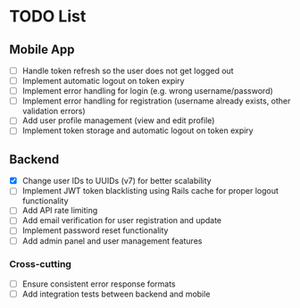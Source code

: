 # TODO List

## Mobile App

- [ ] Handle token refresh so the user does not get logged out
- [ ] Implement automatic logout on token expiry
- [ ] Implement error handling for login (e.g. wrong username/password)
- [ ] Implement error handling for registration (username already exists, other validation errors)
- [ ] Add user profile management (view and edit profile)
- [ ] Implement token storage and automatic logout on token expiry

## Backend

- [x] Change user IDs to UUIDs (v7) for better scalability
- [ ] Implement JWT token blacklisting using Rails cache for proper logout functionality
- [ ] Add API rate limiting
- [ ] Add email verification for user registration and update
- [ ] Implement password reset functionality
- [ ] Add admin panel and user management features

### Cross-cutting

- [ ] Ensure consistent error response formats
- [ ] Add integration tests between backend and mobile
